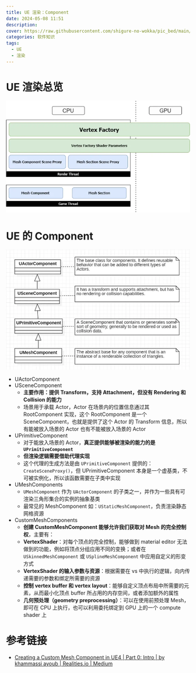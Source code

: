 ```yaml
---
title: UE 渲染：Component
date: 2024-05-08 11:51
description: 
cover: https://raw.githubusercontent.com/shigure-no-wokka/pic_bed/main/imgs/family_engine.jpg
categories: 软件知识
tags:
  - UE
  - 渲染
---
```


# UE 渲染总览

![overview](UE_Render_Component/Pasted_image_20240508121003.png)

# UE 的 Component

![Inheritance](UE_Render_Component/Pasted_image_20240508115737.png)
- UActorComponent
- USceneComponent
	- **主要作用：提供 Transform，支持 Attachment，但没有 Rendering 和 Collision 的能力**
	- 场景用于承载 Actor，Actor 在场景内的位置信息通过其 RootComponent 实现，这个 RootComponent 是一个 SceneComponent，也就是提供了这个 Actor 的 Transform 信息，所以有能被放入场景的 Actor 也有不能被放入场景的 Actor
- UPrimitiveComponent
	- 对于能放入场景的 Actor，**真正提供能够被渲染的能力的是 `UPrimitiveComponent`**
	- **但渲染逻辑需要借助代理实现**
	- 这个代理的生成方法是由 `UPrimitiveComponent` 提供的：`CreateSceneProxy()`，但 UPrimitiveComponent 本身是一个虚基类，不可被实例化，所以该函数需要在子类中实现
- UMeshComponents
	-  `UMeshComponent` 作为 `UActorComponent` 的子类之一，并作为一些具有可渲染三角形集合的实例的抽象基类
	- 最常见的 MeshComponent 如：`UStaticMeshComponent`，负责渲染静态网格资源
- CustomMeshComponents
	- **创建 CustomMeshComponent 能够允许我们获取对 Mesh 的完全控制权**，主要有：
	- **VertexShader**：对每个顶点的完全控制，能够做到 material editor 无法做到的功能，例如将顶点分组应用不同的变换；或者在 `USkinnedMeshComponent` 或 `USplineMeshComponent` 中应用自定义的形变方式
	- **VertexShader 的输入参数与资源**：根据需要在 vs 中执行的逻辑，向内传递需要的参数和绑定所需要的资源
	- **控制 vertex buffer 和 vertex layout**：能够自定义顶点布局中所需要的元素，从而最小化顶点 buffer 所占用的内存空间，或者添加额外的属性
	- **几何预处理（geometry preprocessing）**：可以在使用前预处理 Mesh，即可在 CPU 上执行，也可以利用委托绑定到 GPU 上的一个 compute shader 上




# 参考链接

- [Creating a Custom Mesh Component in UE4 | Part 0: Intro | by khammassi ayoub | Realities.io | Medium](https://medium.com/realities-io/creating-a-custom-mesh-component-in-ue4-part-0-intro-2c762c5f0cd6)

